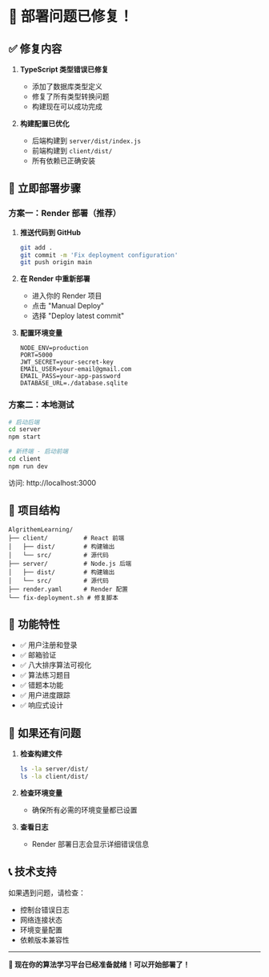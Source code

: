 # 🚀 部署问题已修复！

## ✅ 修复内容

1. **TypeScript 类型错误已修复**
   - 添加了数据库类型定义
   - 修复了所有类型转换问题
   - 构建现在可以成功完成

2. **构建配置已优化**
   - 后端构建到 `server/dist/index.js`
   - 前端构建到 `client/dist/`
   - 所有依赖已正确安装

## 🎯 立即部署步骤

### 方案一：Render 部署（推荐）

1. **推送代码到 GitHub**
   ```bash
   git add .
   git commit -m 'Fix deployment configuration'
   git push origin main
   ```

2. **在 Render 中重新部署**
   - 进入你的 Render 项目
   - 点击 "Manual Deploy"
   - 选择 "Deploy latest commit"

3. **配置环境变量**
   ```
   NODE_ENV=production
   PORT=5000
   JWT_SECRET=your-secret-key
   EMAIL_USER=your-email@gmail.com
   EMAIL_PASS=your-app-password
   DATABASE_URL=./database.sqlite
   ```

### 方案二：本地测试

```bash
# 启动后端
cd server
npm start

# 新终端 - 启动前端
cd client
npm run dev
```

访问: http://localhost:3000

## 🔧 项目结构

```
AlgrithemLearning/
├── client/          # React 前端
│   ├── dist/        # 构建输出
│   └── src/         # 源代码
├── server/          # Node.js 后端
│   ├── dist/        # 构建输出
│   └── src/         # 源代码
├── render.yaml      # Render 配置
└── fix-deployment.sh # 修复脚本
```

## 🎉 功能特性

- ✅ 用户注册和登录
- ✅ 邮箱验证
- ✅ 八大排序算法可视化
- ✅ 算法练习题目
- ✅ 错题本功能
- ✅ 用户进度跟踪
- ✅ 响应式设计

## 🚨 如果还有问题

1. **检查构建文件**
   ```bash
   ls -la server/dist/
   ls -la client/dist/
   ```

2. **检查环境变量**
   - 确保所有必需的环境变量都已设置

3. **查看日志**
   - Render 部署日志会显示详细错误信息

## 📞 技术支持

如果遇到问题，请检查：
- 控制台错误日志
- 网络连接状态
- 环境变量配置
- 依赖版本兼容性

---

**🎯 现在你的算法学习平台已经准备就绪！可以开始部署了！** 